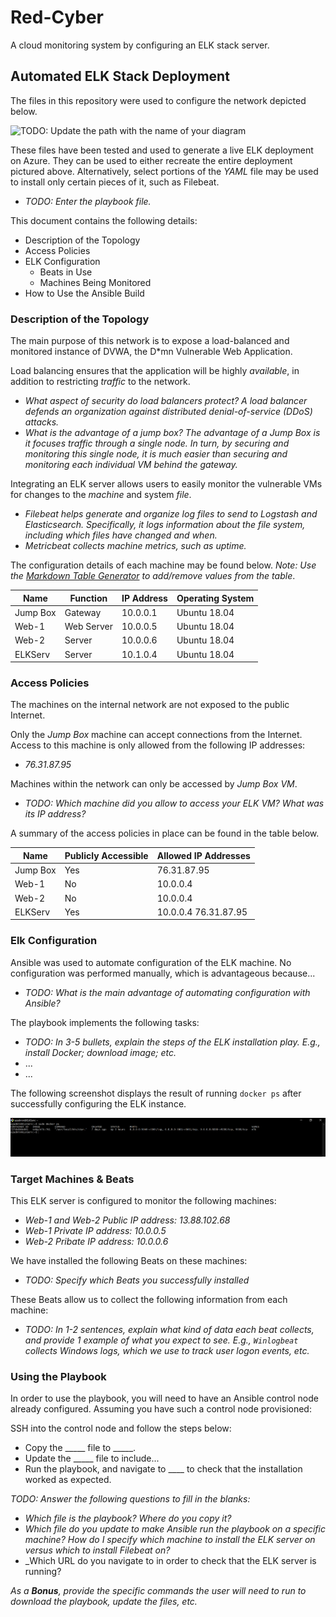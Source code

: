 # Red-Cyber
A cloud monitoring system by configuring an ELK stack server.
## Automated ELK Stack Deployment

The files in this repository were used to configure the network depicted below.

![TODO: Update the path with the name of your diagram](Images/diagram_filename.png)

These files have been tested and used to generate a live ELK deployment on Azure. They can be used to either recreate the entire deployment pictured above. Alternatively, select portions of the _YAML_ file may be used to install only certain pieces of it, such as Filebeat.

  - _TODO: Enter the playbook file._

This document contains the following details:
- Description of the Topology
- Access Policies
- ELK Configuration
  - Beats in Use
  - Machines Being Monitored
- How to Use the Ansible Build


### Description of the Topology

The main purpose of this network is to expose a load-balanced and monitored instance of DVWA, the D*mn Vulnerable Web Application.

Load balancing ensures that the application will be highly _available_, in addition to restricting _traffic_ to the network.
- _What aspect of security do load balancers protect? A load balancer defends an organization against distributed denial-of-service (DDoS) attacks._ 
- _What is the advantage of a jump box? The advantage of a Jump Box is it focuses traffic through a single node. In turn, by securing and monitoring this single node, it is much easier than securing and monitoring each individual VM behind the gateway._

Integrating an ELK server allows users to easily monitor the vulnerable VMs for changes to the _machine_ and system _file_.
- _Filebeat helps generate and organize log files to send to Logstash and Elasticsearch. Specifically, it logs information about the file system, including which files have changed and when._
- _Metricbeat collects machine metrics, such as uptime._

The configuration details of each machine may be found below.
_Note: Use the [Markdown Table Generator](http://www.tablesgenerator.com/markdown_tables) to add/remove values from the table_.

| Name     | Function | IP Address | Operating System |
|----------|----------|------------|------------------|
| Jump Box | Gateway  | 10.0.0.1   | Ubuntu 18.04     |
| Web-1    | Web Server| 10.0.0.5  | Ubuntu 18.04     |
| Web-2    | Server   | 10.0.0.6   | Ubuntu 18.04     |
| ELKServ  | Server   | 10.1.0.4   | Ubuntu 18.04     |

### Access Policies

The machines on the internal network are not exposed to the public Internet. 

Only the _Jump Box_ machine can accept connections from the Internet. Access to this machine is only allowed from the following IP addresses:
- _76.31.87.95_

Machines within the network can only be accessed by _Jump Box VM_.
- _TODO: Which machine did you allow to access your ELK VM? What was its IP address?_

A summary of the access policies in place can be found in the table below.

| Name     | Publicly Accessible | Allowed IP Addresses |
|----------|---------------------|----------------------|
| Jump Box | Yes                 | 76.31.87.95          |
| Web-1    | No                  | 10.0.0.4             |
| Web-2    | No                  | 10.0.0.4             |
| ELKServ  | Yes                 | 10.0.0.4 76.31.87.95 |

### Elk Configuration

Ansible was used to automate configuration of the ELK machine. No configuration was performed manually, which is advantageous because...
- _TODO: What is the main advantage of automating configuration with Ansible?_

The playbook implements the following tasks:
- _TODO: In 3-5 bullets, explain the steps of the ELK installation play. E.g., install Docker; download image; etc._
- ...
- ...

The following screenshot displays the result of running `docker ps` after successfully configuring the ELK instance.

![TODO: Update the path with the name of your screenshot of docker ps output](Images/docker_ps_output.png)

### Target Machines & Beats
This ELK server is configured to monitor the following machines:
- _Web-1 and Web-2 Public IP address: 13.88.102.68_
- _Web-1 Private IP address: 10.0.0.5_
- _Web-2 Pribate IP address: 10.0.0.6_

We have installed the following Beats on these machines:
- _TODO: Specify which Beats you successfully installed_

These Beats allow us to collect the following information from each machine:
- _TODO: In 1-2 sentences, explain what kind of data each beat collects, and provide 1 example of what you expect to see. E.g., `Winlogbeat` collects Windows logs, which we use to track user logon events, etc._

### Using the Playbook
In order to use the playbook, you will need to have an Ansible control node already configured. Assuming you have such a control node provisioned: 

SSH into the control node and follow the steps below:
- Copy the _____ file to _____.
- Update the _____ file to include...
- Run the playbook, and navigate to ____ to check that the installation worked as expected.

_TODO: Answer the following questions to fill in the blanks:_
- _Which file is the playbook? Where do you copy it?_
- _Which file do you update to make Ansible run the playbook on a specific machine? How do I specify which machine to install the ELK server on versus which to install Filebeat on?_
- _Which URL do you navigate to in order to check that the ELK server is running?

_As a **Bonus**, provide the specific commands the user will need to run to download the playbook, update the files, etc._
